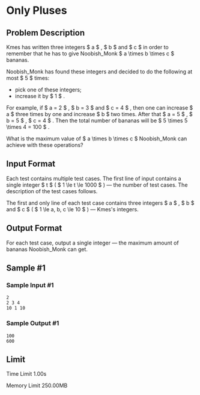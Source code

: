 # Only Pluses

## Problem Description

Kmes has written three integers $ a $ , $ b $ and $ c $ in order to remember that he has to give Noobish\_Monk $ a \times b \times c $ bananas.

Noobish\_Monk has found these integers and decided to do the following at most $ 5 $ times:

- pick one of these integers;
- increase it by $ 1 $ .

For example, if $ a = 2 $ , $ b = 3 $ and $ c = 4 $ , then one can increase $ a $ three times by one and increase $ b $ two times. After that $ a = 5 $ , $ b = 5 $ , $ c = 4 $ . Then the total number of bananas will be $ 5 \times 5 \times 4 = 100 $ .

What is the maximum value of $ a \times b \times c $ Noobish\_Monk can achieve with these operations?

## Input Format

Each test contains multiple test cases. The first line of input contains a single integer $ t $ ( $ 1 \le t \le 1000 $ ) — the number of test cases. The description of the test cases follows.

The first and only line of each test case contains three integers $ a $ , $ b $ and $ c $ ( $ 1 \le a, b, c \le 10 $ ) — Kmes's integers.

## Output Format

For each test case, output a single integer — the maximum amount of bananas Noobish\_Monk can get.

## Sample #1

### Sample Input #1

```
2
2 3 4
10 1 10
```

### Sample Output #1

```
100
600
```

## Limit



Time Limit
1.00s

Memory Limit
250.00MB